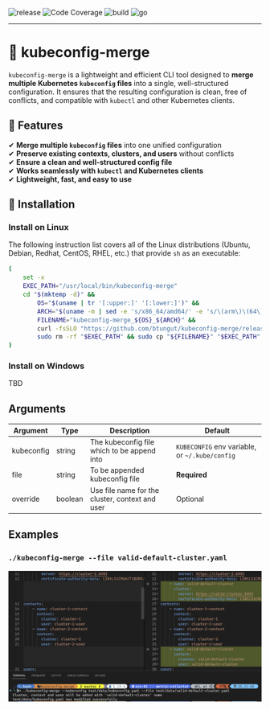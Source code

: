 ![release](https://img.shields.io/github/v/release/btungut/kubeconfig-merge)
![Code Coverage](https://img.shields.io/badge/Code%20Coverage-56%25-yellow?style=flat)
![build](https://img.shields.io/github/actions/workflow/status/btungut/kubeconfig-merge/ci.yml?branch=master)
![go](https://img.shields.io/github/go-mod/go-version/btungut/kubeconfig-merge)

---

# 🌟 kubeconfig-merge

`kubeconfig-merge` is a lightweight and efficient CLI tool designed to **merge multiple Kubernetes `kubeconfig` files** into a single, well-structured configuration. It ensures that the resulting configuration is clean, free of conflicts, and compatible with `kubectl` and other Kubernetes clients.

## 🚀 Features

✔ **Merge multiple `kubeconfig` files** into one unified configuration  
✔ **Preserve existing contexts, clusters, and users** without conflicts  
✔ **Ensure a clean and well-structured config file**  
✔ **Works seamlessly with `kubectl` and Kubernetes clients**  
✔ **Lightweight, fast, and easy to use**  

## 📌 Installation

### Install on Linux

The following instruction list covers all of the Linux distributions (Ubuntu, Debian, Redhat, CentOS, RHEL, etc.) that provide `sh` as an executable:

```bash
(
    set -x
    EXEC_PATH="/usr/local/bin/kubeconfig-merge"
    cd "$(mktemp -d)" &&
        OS="$(uname | tr '[:upper:]' '[:lower:]')" &&
        ARCH="$(uname -m | sed -e 's/x86_64/amd64/' -e 's/\(arm\)\(64\)\?.*/\1\2/' -e 's/aarch64$/arm64/')" &&
        FILENAME="kubeconfig-merge_${OS}_${ARCH}" &&
        curl -fsSLO "https://github.com/btungut/kubeconfig-merge/releases/latest/download/${FILENAME}" &&
        sudo rm -rf "$EXEC_PATH" && sudo cp "${FILENAME}" "$EXEC_PATH" && sudo chmod +x "$EXEC_PATH"
)   
```

### Install on Windows
TBD


## Arguments

| Argument   | Type    | Description                                     | Default                                        |
| ---------- | ------- | ----------------------------------------------- | ---------------------------------------------- |
| kubeconfig | string  | The kubeconfig file which to be append into     | `KUBECONFIG` env variable, or `~/.kube/config` |
| file       | string  | To be appended kubeconfig file                  | **Required**                                   |
| override   | boolean | Use file name for the cluster, context and user | Optional                                       |


## Examples


### `./kubeconfig-merge --file valid-default-cluster.yaml`

![kubeconfig-merge without name](.assets/kubeconfig-merge-01.png)